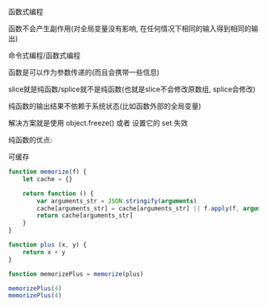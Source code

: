 函数式编程

函数不会产生副作用(对全局变量没有影响, 在任何情况下相同的输入得到相同的输出)

命令式编程/函数式编程

函数是可以作为参数传递的(而且会携带一些信息)

slice就是纯函数/splice就不是纯函数(也就是slice不会修改原数组, splice会修改)

纯函数的输出结果不依赖于系统状态(比如函数外部的全局变量)

解决方案就是使用 object.freeze() 或者 设置它的 set 失效

纯函数的优点:

可缓存
```js
function memorize(f) {
    let cache = {}

    return function () {
        var arguments_str = JSON.stringify(arguments)
        cache[arguments_str] = cache[arguments_str] || f.apply(f, arguments)
        return cache[arguments_str]
    }
}

function plus (x, y) {
    return x + y
}

function memorizePlus = memorize(plus)

memorizePlus(4)
memorizePlus(4)
```
